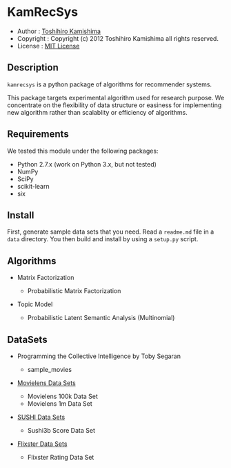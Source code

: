 KamRecSys
=========

* Author : [Toshihiro Kamishima](http://www.kamishima.net/)
* Copyright : Copyright (c) 2012 Toshihiro Kamishima all rights reserved.
* License : [MIT License](http://www.opensource.org/licenses/mit-license.php)

Description
-----------

`kamrecsys` is a python package of algorithms for recommender systems.

This package targets experimental algorithm used for research purpose.
We concentrate on the flexibility of data structure or easiness for implementing new algorithm rather than scalablity or efficiency of algorithms.

Requirements
------------

We tested this module under the following packages:

* Python 2.7.x (work on Python 3.x, but not tested)
* NumPy
* SciPy
* scikit-learn
* six

Install
-------

First, generate sample data sets that you need. Read a `readme.md` file in a `data` directory.
You then build and install by using a `setup.py` script.

Algorithms
----------

* Matrix Factorization

    * Probabilistic Matrix Factorization

* Topic Model

    * Probabilistic Latent Semantic Analysis (Multinomial)

DataSets
--------

* Programming the Collective Intelligence by Toby Segaran

    * sample_movies

* [Movielens Data Sets](http://www.grouplens.org/node/73)

    * Movielens 100k Data Set
    * Movielens 1m Data Set

* [SUSHI Data Sets](http://www.kamishima.net/sushi/)

    * Sushi3b Score Data Set

* [Flixster Data Sets](http://www.sfu.ca/~sja25/datasets/)

    * Flixster Rating Data Set
